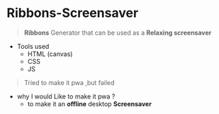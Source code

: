 # Ribbons-Screensaver
> **Ribbons** Generator that can be used as a **Relaxing screensaver**
* Tools used 
  * HTML (canvas)
  * CSS
  * JS
> Tried to make it pwa ,but failed

* why I would Like to make it pwa ?
  * to make it an **offline** desktop **Screensaver**
